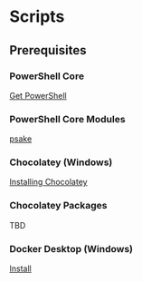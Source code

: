 # Scripts

## Prerequisites

### PowerShell Core 

[Get PowerShell](https://github.com/PowerShell/PowerShell#get-powershell)

### PowerShell Core Modules

[psake](https://www.powershellgallery.com/packages/psake/)

### Chocolatey (Windows)

[Installing Chocolatey](https://chocolatey.org/install)

### Chocolatey Packages

TBD

### Docker Desktop (Windows)

[Install](https://hub.docker.com/editions/community/docker-ce-desktop-windows)
